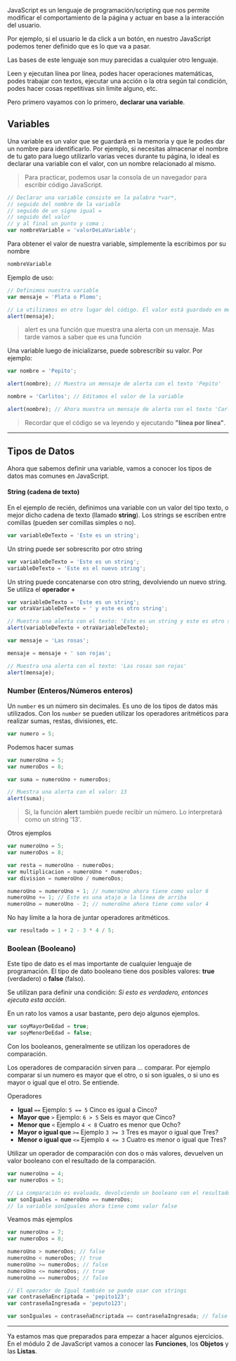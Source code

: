 JavaScript es un lenguaje de programación/scripting que nos permite modificar el comportamiento de la página y actuar en base a la interacción del usuario.

Por ejemplo, si el usuario le da click a un botón, en nuestro JavaScript podemos tener definido que es lo que va a pasar.

Las bases de este lenguaje son muy parecidas a cualquier otro lenguaje.

Leen y ejecutan línea por línea, podes hacer operaciones matemáticas, podes trabajar con textos, ejecutar una acción o la otra según tal condición, podes hacer cosas repetitivas sin limite alguno, etc.

Pero primero vayamos con lo primero, **declarar una variable**.

## Variables

Una variable es un valor que se guardará en la memoria y que le podes dar un nombre para identificarlo. Por ejemplo, si necesitas almacenar el nombre de tu gato para luego utilizarlo varias veces durante tu página, lo ideal es declarar una variable con el valor, con un nombre relacionado al mismo.

> Para practicar, podemos usar la consola de un navegador para escribir código JavaScript.

```js
// Declarar una variable consiste en la palabra *var*, 
// seguido del nombre de la variable 
// seguido de un signo igual =
// seguido del valor
// y al final un punto y coma ;
var nombreVariable = 'valorDeLaVariable';
```

Para obtener el valor de nuestra variable, simplemente la escribimos por su nombre

```js
nombreVariable
```

Ejemplo de uso:

```js
// Definimos nuestra variable
var mensaje = 'Plata o Plomo';

// La utilizamos en otro lugar del código. El valor está guardado en memoria.
alert(mensaje);
```

> alert es una función que muestra una alerta con un mensaje. Mas tarde vamos a saber que es una función

Una variable luego de inicializarse, puede sobrescribir su valor. Por ejemplo:

```js
var nombre = 'Pepito';

alert(nombre); // Muestra un mensaje de alerta con el texto 'Pepito'

nombre = 'Carlitos'; // Editamos el valor de la variable

alert(nombre); // Ahora muestra un mensaje de alerta con el texto 'Carlitos'
```

> Recordar que el código se va leyendo y ejecutando **"línea por línea"**.

---
## Tipos de Datos
Ahora que sabemos definir una variable, vamos a conocer los tipos de datos mas comunes en JavaScript.

#### String (cadena de texto)
En el ejemplo de recién, definimos una variable con un valor del tipo texto, o mejor dicho cadena de texto (llamado **string**). Los strings se escriben entre comillas (pueden ser comillas simples o no).

```js
var variableDeTexto = 'Este es un string';
```

Un string puede ser sobrescrito por otro string

```js
var variableDeTexto = 'Este es un string';
variableDeTexto = 'Este es el nuevo string';
```
Un string puede concatenarse con otro string, devolviendo un nuevo string. Se utiliza el **operador +**

```js
var variableDeTexto = 'Este es un string';
var otraVariableDeTexto = ' y este es otro string';

// Muestra una alerta con el texto: 'Este es un string y este es otro string'
alert(variableDeTexto + otraVariableDeTexto);
```

```js
var mensaje = 'Las rosas';

mensaje = mensaje + ' son rojas';

// Muestra una alerta con el texto: 'Las rosas son rojas'
alert(mensaje);
```

### Number (Enteros/Números enteros)
Un ``number`` es un número sin decimales. Es uno de los tipos de datos más utilizados. Con los ``number`` se pueden utilizar los operadores aritméticos para realizar sumas, restas, divisiones, etc.

```js
var numero = 5;
```

Podemos hacer sumas
```js
var numeroUno = 5;
var numeroDos = 8;

var suma = numeroUno + numeroDos;

// Muestra una alerta con el valor: 13
alert(suma);
```

> Si, la función **alert** también puede recibir un número. Lo interpretará como un string '13'.

Otros ejemplos

```js
var numeroUno = 5;
var numeroDos = 8;

var resta = numeroUno - numeroDos;
var multiplicacion = numeroUno * numeroDos;
var division = numeroUno / numeroDos;

numeroUno = numeroUno + 1; // numeroUno ahora tiene como valor 6
numeroUno += 1; // Este es una atajo a la linea de arriba
numeroUno = numeroUno - 2; // numeroUno ahora tiene como valor 4
```

No hay límite a la hora de juntar operadores aritméticos.

```js
var resultado = 1 + 2 - 3 * 4 / 5;
```

### Boolean (Booleano)
Este tipo de dato es el mas importante de cualquier lenguaje de programación. El tipo de dato booleano tiene dos posibles valores: **true** (verdadero) o **false** (falso).

Se utilizan para definir una condición: *Si esto es verdadero, entonces ejecuta esta acción*.

En un rato los vamos a usar bastante, pero dejo algunos ejemplos.

```js
var soyMayorDeEdad = true;
var soyMenorDeEdad = false;
```

Con los booleanos, generalmente se utilizan los operadores de comparación.

Los operadores de comparación sirven para ... comparar. Por ejemplo comparar si un numero es mayor que el otro, o si son iguales, o si uno es mayor o igual que el otro. Se entiende.

Operadores

- **Igual** ``==`` Ejemplo: ``5 == 5`` Cinco es igual a Cinco?
- **Mayor que** ``>`` Ejemplo: ``6 > 5`` Seis es mayor que Cinco?
- **Menor que** ``<`` Ejemplo ``4 < 8`` Cuatro es menor que Ocho?
- **Mayor o igual que** ``>=`` Ejemplo ``3 >= 3`` Tres es mayor o igual que Tres?
- **Menor o igual que** ``<=`` Ejemplo ``4 <= 3`` Cuatro es menor o igual que Tres?

Utilizar un operador de comparación con dos o más valores, devuelven un valor booleano con el resultado de la comparación.

```js
var numeroUno = 4;
var numeroDos = 5;

// La comparación es evaluada, devolviendo un booleano con el resultado
var sonIguales = numeroUno == numeroDos;
// la variable sonIguales ahora tiene como valor false
```

Veamos más ejemplos

```js
var numeroUno = 7;
var numeroDos = 8;

numeroUno > numeroDos; // false
numeroUno < numeroDos; // true
numeroUno >= numeroDos; // false
numeroUno <= numeroDos; // true
numeroUno == numeroDos; // false

// El operador de Igual también se puede usar con strings
var contraseñaEncriptada = 'pepito123';
var contraseñaIngresada = 'peputo123';

var sonIguales = contraseñaEncriptada == contraseñaIngresada; // false
```

---

Ya estamos mas que preparados para empezar a hacer algunos ejercicios. En el módulo 2 de JavaScript vamos a conocer las **Funciones**, los **Objetos** y las **Listas**.